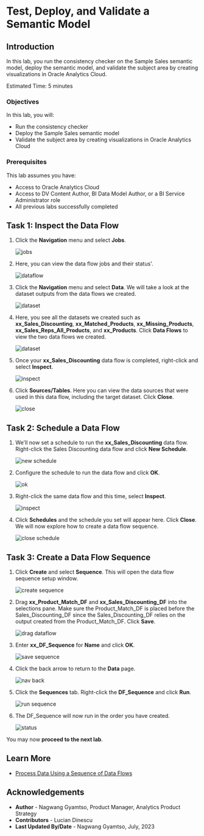 # Test, Deploy, and Validate a Semantic Model

## Introduction

In this lab, you run the consistency checker on the Sample Sales semantic model, deploy the semantic model, and validate the subject area by creating visualizations in Oracle Analytics Cloud.

Estimated Time: 5 minutes

### Objectives

In this lab, you will:
* Run the consistency checker
* Deploy the Sample Sales semantic model
* Validate the subject area by creating visualizations in Oracle Analytics Cloud

### Prerequisites

This lab assumes you have:
* Access to Oracle Analytics Cloud
* Access to DV Content Author, BI Data Model Author, or a BI Service Administrator role
* All previous labs successfully completed


## Task 1: Inspect the Data Flow

1. Click the **Navigation** menu and select **Jobs**.

	![jobs](images/jobs.png)

2. Here, you can view the data flow jobs and their status'.

	![dataflow](images/data-flows.png)

3. Click the **Navigation** menu and select **Data**. We will take a look at the dataset outputs from the data flows we created.

	![dataset](images/data.png)

4. Here, you see all the datasets we created such as **xx\_Sales\_Discounting**, **xx\_Matched\_Products**, **xx\_Missing\_Products**, **xx\_Sales\_Reps\_All\_Products**, and **xx_Products**. Click **Data Flows** to view the two data flows we created.

	![dataset](images/datasets.png)

5. Once your **xx\_Sales\_Discounting** data flow is completed, right-click and select **Inspect**.

	![inspect](images/inspect.png)

6. Click **Sources/Tables**. Here you can view the data sources that were used in this data flow, including the target dataset. Click **Close**.

	![close](images/close.png)

## Task 2: Schedule a Data Flow

1. We'll now set a schedule to run the **xx\_Sales\_Discounting** data flow. Right-click the Sales Discounting data flow and click **New Schedule**.

	![new schedule](images/new-schedule.png)

2. Configure the schedule to run the data flow and click **OK**.

	![ok](images/ok.png)

3. Right-click the same data flow and this time, select **Inspect**.

	![inspect](images/inspect.png)

4. Click **Schedules** and the schedule you set will appear here. Click **Close**. We will now explore how to create a data flow sequence.

	![close schedule](images/close-schedule.png)

## Task 3: Create a Data Flow Sequence

1. Click **Create** and select **Sequence**. This will open the data flow sequence setup window.

	![create sequence](images/create-sequence.png)

2. Drag **xx\_Product\_Match\_DF** and **xx\_Sales\_Discounting\_DF** into the selections pane. Make sure the Product\_Match\_DF is placed before the Sales\_Discounting\_DF since the Sales\_Discounting\_DF relies on the output created from the Product\_Match\_DF. Click **Save**.

	![drag dataflow](images/drag-df.png)

3. Enter **xx\_DF\_Sequence** for **Name** and click **OK**.

	![save sequence](images/save-sequence-as.png)

4. Click the back arrow to return to the **Data** page.

	![nav back](images/nav-back.png)

5. Click the **Sequences** tab. Right-click the **DF_Sequence** and click **Run**.

	![run sequence](images/run-sequence.png)

6. The DF_Sequence will now run in the order you have created.

	![status](images/status.png)

You may now **proceed to the next lab**.

## Learn More
* [Process Data Using a Sequence of Data Flows](https://docs.oracle.com/en/cloud/paas/analytics-cloud/acubi/process-data-using-sequence-data-flows.html#GUID-CA3C5C48-069B-4D4B-A989-5932A1B421EB)

## Acknowledgements
* **Author** - Nagwang Gyamtso, Product Manager, Analytics Product Strategy
* **Contributors** - Lucian Dinescu
* **Last Updated By/Date** - Nagwang Gyamtso, July, 2023
